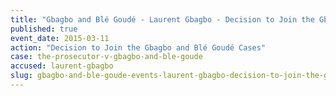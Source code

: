 ```yaml
---
title: "Gbagbo and Blé Goudé - Laurent Gbagbo - Decision to Join the Gbagbo and Blé Goudé Cases"
published: true
event_date: 2015-03-11
action: "Decision to Join the Gbagbo and Blé Goudé Cases"
case: the-prosecutor-v-gbagbo-and-ble-goude
accused: laurent-gbagbo
slug: gbagbo-and-ble-goude-events-laurent-gbagbo-decision-to-join-the-gbagbo-and-ble-goude-cases
---
```

